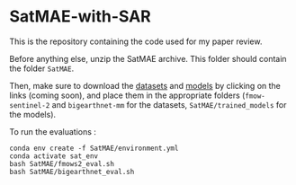 # SatMAE-with-SAR

This is the repository containing the code used for my paper review.

Before anything else, unzip the SatMAE archive. This folder should contain the folder `SatMAE`.

Then, make sure to download the [datasets]() and [models]() by clicking on the links (coming soon), and place them in the appropriate folders (`fmow-sentinel-2` and `bigearthnet-mm` for the datasets, `SatMAE/trained_models` for the models).

To run the evaluations :
```
conda env create -f SatMAE/environment.yml
conda activate sat_env
bash SatMAE/fmows2_eval.sh
bash SatMAE/bigearthnet_eval.sh
```
